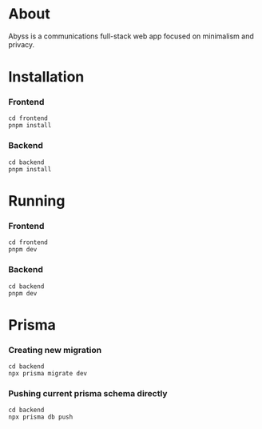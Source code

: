 # About
Abyss is a communications full-stack web app focused on minimalism and privacy.

# Installation
### Frontend
```
cd frontend
pnpm install
```

### Backend
```
cd backend
pnpm install
```


# Running
### Frontend
```
cd frontend
pnpm dev
```

### Backend
```
cd backend
pnpm dev
```

# Prisma
### Creating new migration
```
cd backend
npx prisma migrate dev
```
### Pushing current prisma schema directly
```
cd backend
npx prisma db push
```